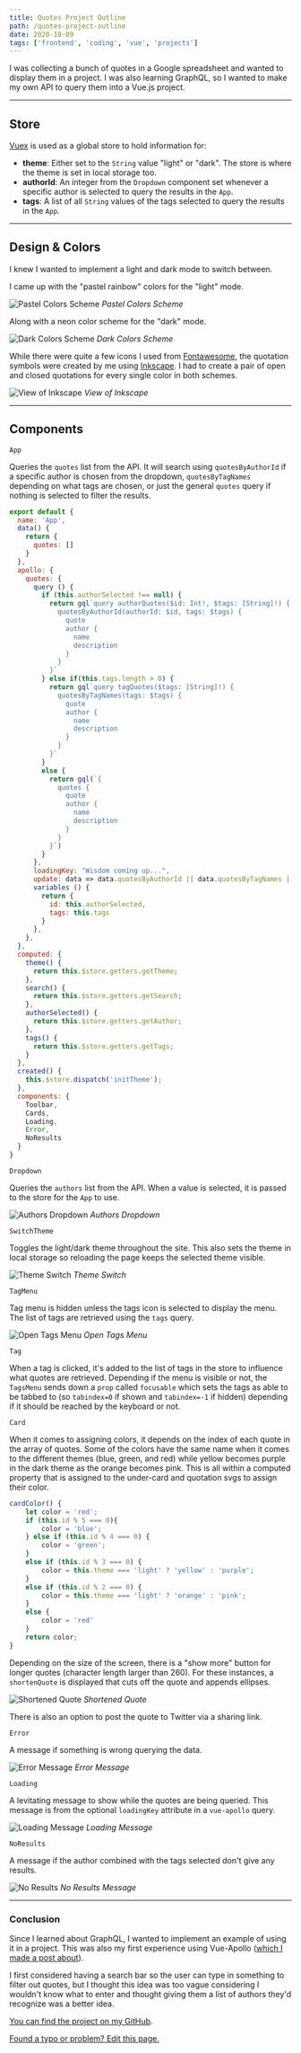 ```yaml
---
title: Quotes Project Outline
path: /quotes-project-outline
date: 2020-10-09
tags: ['frontend', 'coding', 'vue', 'projects']
---
```


I was collecting a bunch of quotes in a Google spreadsheet and wanted to display them in a project. I was also learning GraphQL, so I wanted to make my own API to query them into a Vue.js project.

---

## Store

[Vuex](https://vuex.vuejs.org/) is used as a global store to hold information for:

- **theme**: Either set to the `String` value "light" or "dark". The store is where the theme is set in local storage too.
- **authorId**: An integer from the `Dropdown` component set whenever a specific author is selected to query the results in the `App`.
- **tags**: A list of all `String` values of the tags selected to query the results in the `App`.

---

## Design & Colors

I knew I wanted to implement a light and dark mode to switch between.

I came up with the "pastel rainbow" colors for the "light" mode.

![Pastel Colors Scheme](./images/2020-10-09/pastel-colors-cropped.png)
_Pastel Colors Scheme_

Along with a neon color scheme for the "dark" mode.

![Dark Colors Scheme](./images/2020-10-09/dark-colors-cropped.png)
_Dark Colors Scheme_

While there were quite a few icons I used from [Fontawesome](https://fontawesome.com/), the quotation symbols were created by me using [Inkscape](https://inkscape.org/). I had to create a pair of open and closed quotations for every single color in both schemes.

![View of Inkscape](./images/2020-10-09/Inkscape-view.png)
_View of Inkscape_

---

## Components

`App`

Queries the `quotes` list from the API. It will search using `quotesByAuthorId` if a specific author is chosen from the dropdown, `quotesByTagNames` depending on what tags are chosen, or just the general `quotes` query if nothing is selected to filter the results.

```js
export default {
  name: 'App',
  data() {
    return {
      quotes: []
    }
  },
  apollo: {
    quotes: {
      query () {
        if (this.authorSelected !== null) {
          return gql`query authorQuotes($id: Int!, $tags: [String]!) {
            quotesByAuthorId(authorId: $id, tags: $tags) {
              quote
              author {
                name
                description
              }
            }
          }`
        } else if(this.tags.length > 0) {
          return gql`query tagQuotes($tags: [String]!) {
            quotesByTagNames(tags: $tags) {
              quote
              author {
                name
                description
              }
            }
          }`
        }
        else {
          return gql(`{
            quotes {
              quote
              author {
                name
                description
              }
            }
          }`)
        }
      },
      loadingKey: "Wisdom coming up...",
      update: data => data.quotesByAuthorId || data.quotesByTagNames || data.quotes,
      variables () {
        return {
          id: this.authorSelected,
          tags: this.tags
        }
      },
    },
  },
  computed: {
    theme() {
      return this.$store.getters.getTheme;
    },
    search() {
      return this.$store.getters.getSearch;
    },
    authorSelected() {
      return this.$store.getters.getAuthor;
    },
    tags() {
      return this.$store.getters.getTags;
    }
  },
  created() {
    this.$store.dispatch('initTheme');
  },
  components: {
    Toolbar,
    Cards,
    Loading,
    Error,
    NoResults
  }
}
```

`Dropdown`

Queries the `authors` list from the API. When a value is selected, it is passed to the store for the `App` to use.

![Authors Dropdown](./images/2020-10-09/authors-dropdown.png)
_Authors Dropdown_

`SwitchTheme`

Toggles the light/dark theme throughout the site. This also sets the theme in local storage so reloading the page keeps the selected theme visible.

![Theme Switch](./images/2020-10-09/theme-switch.png)
_Theme Switch_

`TagMenu`

Tag menu is hidden unless the tags icon is selected to display the menu. The list of tags are retrieved using the `tags` query.

![Open Tags Menu](./images/2020-10-09/open-tags-menu.png)
_Open Tags Menu_

`Tag`

When a tag is clicked, it's added to the list of tags in the store to influence what quotes are retrieved. Depending if the menu is visible or not, the `TagsMenu` sends down a `prop` called `focusable` which sets the tags as able to be tabbed to (so `tabindex=0` if shown and `tabindex=-1` if hidden) depending if it should be reached by the keyboard or not.

`Card`

When it comes to assigning colors, it depends on the index of each quote in the array of quotes. Some of the colors have the same name when it comes to the different themes (blue, green, and red) while yellow becomes purple in the dark theme as the orange becomes pink. This is all within a computed property that is assigned to the under-card and quotation svgs to assign their color.

```js
cardColor() {
    let color = 'red';
    if (this.id % 5 === 0){
        color = 'blue';
    } else if (this.id % 4 === 0) {
        color = 'green';
    }
    else if (this.id % 3 === 0) {
        color = this.theme === 'light' ? 'yellow' : 'purple';
    }
    else if (this.id % 2 === 0) {
        color = this.theme === 'light' ? 'orange' : 'pink';
    }
    else {
        color = 'red'
    }
    return color;
}
```

Depending on the size of the screen, there is a "show more" button for longer quotes (character length larger than 260). For these instances, a `shortenQuote` is displayed that cuts off the quote and appends ellipses.

![Shortened Quote](./images/2020-10-09/mobile-shorten-quote.png)
_Shortened Quote_

There is also an option to post the quote to Twitter via a sharing link.

`Error`

A message if something is wrong querying the data.

![Error Message](./images/2020-10-09/error.png)
_Error Message_

`Loading`

A levitating message to show while the quotes are being queried. This message is from the optional `loadingKey` attribute in a `vue-apollo` query.

![Loading Message](./images/2020-10-09/loading.png)
_Loading Message_

`NoResults`

A message if the author combined with the tags selected don't give any results.

![No Results](./images/2020-10-09/no-results.png)
_No Results Message_

---

### Conclusion

Since I learned about GraphQL, I wanted to implement an example of using it in a project. This was also my first experience using Vue-Apollo ([which I made a post about](/using-vue-apollo-to-query-data)).

I first considered having a search bar so the user can type in something to filter out quotes, but I thought this idea was too vague considering I wouldn't know what to enter and thought giving them a list of authors they'd recognize was a better idea.

[You can find the project on my GitHub](https://github.com/Dana94/quotes-database).

[Found a typo or problem? Edit this page.](https://github.com/Dana94/website/blob/master/blog/2020-10-09-quotes-project-outline.md)
